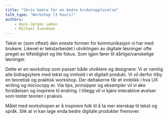 ```yaml
---
title: "Skriv bedre for en bedre brukeropplevelse"
talk_type: "Workshop (3 hours)"
authors:
    - Hans-Jørgen Løken
    - Michael Svendsen
---
```

Tekst er (som oftest) den eneste formen for kommunikasjon vi har med brukere. Likevel er tekstarbeidet i utviklingen av digitale løsninger ofte preget av tilfeldighet og lite fokus. Som igjen fører til dårlige/vanskelige løsninger. 

Dette er en workshop som passer både utviklere og designere. Vi er nemlig alle bidragsytere med tekst og innhold i et digitalt produkt. Vi vil derfor tilby en teoretisk og praktisk workshop. Der deltakerne får et innblikk i hva UX writing og microcopy er. Via tips, prinsipper og eksempler vil vi øke forståelsen og inspirere til endring. I tillegg vil vi kjøre  interaktive øvelser som tester teorien i praksis. 

Målet med workshopen er å inspirere folk til å ta mer eierskap til tekst og språk. Slik at vi kan lage enda bedre digitale produkter fremover. 
